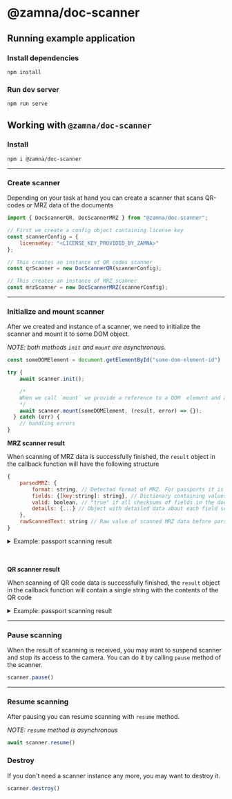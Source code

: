 # @zamna/doc-scanner

## Running example application
### Install dependencies
```
npm install
```

### Run dev server
```
npm run serve
```

## Working with `@zamna/doc-scanner`
### Install
```
npm i @zamna/doc-scanner
```
---
### Create scanner
Depending on your task at hand you can create a scanner that scans QR-codes or MRZ data of the documents
```javascript
import { DocScannerQR, DocScannerMRZ } from "@zamna/doc-scanner";

// First we create a config object containing license key
const scannerConfig = {
    licenseKey: "<LICENSE_KEY_PROVIDED_BY_ZAMNA>"
};

// This creates an instance of QR codes scanner
const qrScanner = new DocScannerQR(scannerConfig);

// This creates an instance of MRZ scanner
const mrzScanner = new DocScannerMRZ(scannerConfig);
```
---
### Initialize and mount scanner
After we created and instance of a scanner, we need to initialize the scanner and mount it to some DOM object.

*NOTE: both methods `init` and `mount` are asynchronous.*

```javascript
const someDOMElement = document.getElementById("some-dom-element-id")

try {
    await scanner.init();

    /*
    When we call `mount` we provide a reference to a DOM  element and a callback function that will be called when the scanner gets either successful result of a scan or fails in the process.
    */
    await scanner.mount(someDOMElement, (result, error) => {});
  } catch (err) {
    // handling errors
}
```

**MRZ scanner result**

When scanning of MRZ data is successfully finished, the `result` object in the callback function will have the following structure
```javascript
{
    parsedMRZ: {
        format: string, // Detected format of MRZ. For passports it is equal "TD3"
        fields: {[key:string]: string}, // Dictionary containing values of parsed fields keyed by field names
        valid: boolean, // "true" if all checksums of fields in the document are successfully verified. Otherwise "false"
        details: {...} // Object with detailed data about each field scanned and parsed
    },
    rawScannedText: string // Raw value of scanned MRZ data before parsing
}
```

<details>
<summary>Example: passport scanning result</summary>

```json
{
  "parsedMRZ": {
    "format": "TD3",
    "details": [
      {
        "label": "Document code",
        "field": "documentCode",
        "value": "P",
        "valid": true,
        "ranges": [
          {
            "line": 0,
            "start": 0,
            "end": 2,
            "raw": "P<"
          }
        ],
        "line": 0,
        "start": 0,
        "end": 1
      },
      {
        "label": "Issuing state",
        "field": "issuingState",
        "value": "KAZ",
        "valid": true,
        "ranges": [
          {
            "line": 0,
            "start": 2,
            "end": 5,
            "raw": "KAZ"
          }
        ],
        "line": 0,
        "start": 2,
        "end": 5
      },
      {
        "label": "Last name",
        "field": "lastName",
        "value": "ZENIN",
        "valid": true,
        "ranges": [
          {
            "line": 0,
            "start": 5,
            "end": 44,
            "raw": "ZENIN<<DENIS<<<<<<<<<<<<<<<<<<<<<<<<<<<"
          }
        ],
        "line": 0,
        "start": 5,
        "end": 10
      },
      {
        "label": "First name",
        "field": "firstName",
        "value": "DENIS",
        "valid": true,
        "ranges": [
          {
            "line": 0,
            "start": 5,
            "end": 44,
            "raw": "ZENIN<<DENIS<<<<<<<<<<<<<<<<<<<<<<<<<<<"
          }
        ],
        "line": 0,
        "start": 12,
        "end": 17
      },
      {
        "label": "Document number",
        "field": "documentNumber",
        "value": "999999999",
        "valid": true,
        "ranges": [
          {
            "line": 1,
            "start": 0,
            "end": 9,
            "raw": "999999999"
          }
        ],
        "line": 1,
        "start": 0,
        "end": 9
      },
      {
        "label": "Document number check digit",
        "field": "documentNumberCheckDigit",
        "value": "7",
        "valid": true,
        "ranges": [
          {
            "line": 1,
            "start": 9,
            "end": 10,
            "raw": "7"
          },
          {
            "line": 1,
            "start": 0,
            "end": 9,
            "raw": "999999999"
          }
        ],
        "line": 1,
        "start": 9,
        "end": 10
      },
      {
        "label": "Nationality",
        "field": "nationality",
        "value": "KAZ",
        "valid": true,
        "ranges": [
          {
            "line": 1,
            "start": 10,
            "end": 13,
            "raw": "KAZ"
          }
        ],
        "line": 1,
        "start": 10,
        "end": 13
      },
      {
        "label": "Birth date",
        "field": "birthDate",
        "value": "850101",
        "valid": true,
        "ranges": [
          {
            "line": 1,
            "start": 13,
            "end": 19,
            "raw": "850101"
          }
        ],
        "line": 1,
        "start": 13,
        "end": 19
      },
      {
        "label": "Birth date check digit",
        "field": "birthDateCheckDigit",
        "value": "0",
        "valid": true,
        "ranges": [
          {
            "line": 1,
            "start": 19,
            "end": 20,
            "raw": "0"
          },
          {
            "line": 1,
            "start": 13,
            "end": 19,
            "raw": "850101"
          }
        ],
        "line": 1,
        "start": 19,
        "end": 20
      },
      {
        "label": "Sex",
        "field": "sex",
        "value": "male",
        "valid": true,
        "ranges": [
          {
            "line": 1,
            "start": 20,
            "end": 21,
            "raw": "M"
          }
        ],
        "line": 1,
        "start": 20,
        "end": 21
      },
      {
        "label": "Expiration date",
        "field": "expirationDate",
        "value": "211017",
        "valid": true,
        "ranges": [
          {
            "line": 1,
            "start": 21,
            "end": 27,
            "raw": "211017"
          }
        ],
        "line": 1,
        "start": 21,
        "end": 27
      },
      {
        "label": "Expiration date check digit",
        "field": "expirationDateCheckDigit",
        "value": "8",
        "valid": true,
        "ranges": [
          {
            "line": 1,
            "start": 27,
            "end": 28,
            "raw": "8"
          },
          {
            "line": 1,
            "start": 21,
            "end": 27,
            "raw": "211017"
          }
        ],
        "line": 1,
        "start": 27,
        "end": 28
      },
      {
        "label": "Personal number",
        "field": "personalNumber",
        "value": "",
        "valid": true,
        "ranges": [
          {
            "line": 1,
            "start": 28,
            "end": 42,
            "raw": "<<<<<<<<<<<<<<"
          }
        ],
        "line": 1,
        "start": 28,
        "end": 28
      },
      {
        "label": "Personal number check digit",
        "field": "personalNumberCheckDigit",
        "value": "0",
        "valid": true,
        "ranges": [
          {
            "line": 1,
            "start": 42,
            "end": 43,
            "raw": "0"
          },
          {
            "line": 1,
            "start": 28,
            "end": 42,
            "raw": "<<<<<<<<<<<<<<"
          }
        ],
        "line": 1,
        "start": 42,
        "end": 43
      },
      {
        "label": "Composite check digit",
        "field": "compositeCheckDigit",
        "value": "4",
        "valid": true,
        "ranges": [
          {
            "line": 1,
            "start": 43,
            "end": 44,
            "raw": "4"
          },
          {
            "line": 1,
            "start": 0,
            "end": 10,
            "raw": "9999999997"
          },
          {
            "line": 1,
            "start": 13,
            "end": 20,
            "raw": "8501010"
          },
          {
            "line": 1,
            "start": 21,
            "end": 43,
            "raw": "2110178<<<<<<<<<<<<<<0"
          }
        ],
        "line": 1,
        "start": 43,
        "end": 44
      }
    ],
    "fields": {
      "documentCode": "P",
      "issuingState": "KAZ",
      "lastName": "ZENIN",
      "firstName": "DENIS",
      "documentNumber": "999999999",
      "documentNumberCheckDigit": "7",
      "nationality": "KAZ",
      "birthDate": "850101",
      "birthDateCheckDigit": "0",
      "sex": "male",
      "expirationDate": "211017",
      "expirationDateCheckDigit": "8",
      "personalNumber": "",
      "personalNumberCheckDigit": "0",
      "compositeCheckDigit": "4"
    },
    "valid": true
  },
  "rawScannedText": "P<KAZZENIN<<DENIS<<<<<<<<<<<<<<<<<<<<<<<<<<<\n9999999997KAZ8501010M2110178<<<<<<<<<<<<<<04\n"
}
```
</details>


<br/>
<br/>

**QR scanner result**

When scanning of QR code data is successfully finished, the `result` object in the callback function will contain a single string with the contents of the QR code

<details>
<summary>Example: passport scanning result</summary>
```json
""
```
</details>

---

### Pause scanning
When the result of scanning is received, you may want to suspend scanner and stop its access to the camera. You can do it by calling `pause` method of the scanner.
```javascript
scanner.pause()
```
---
### Resume scanning
After pausing you can resume scanning with `resume` method.

*NOTE: `resume` method is asynchronous*
```javascript
await scanner.resume()
```

### Destroy
If you don't need a scanner instance any more, you may want to destroy it.

```javascript
scanner.destroy()
```
